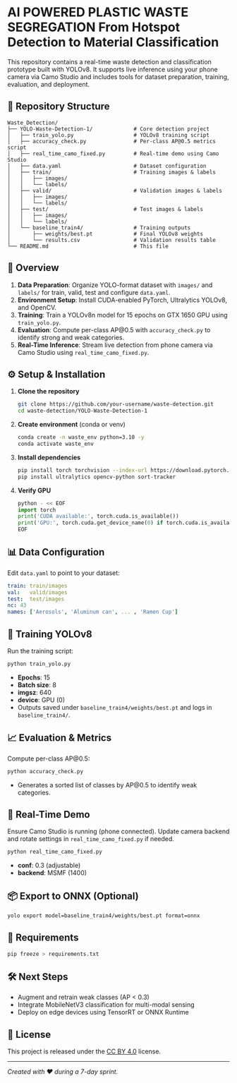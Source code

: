 # AI POWERED PLASTIC WASTE SEGREGATION From Hotspot Detection to Material Classification

This repository contains a real-time waste detection and classification prototype built with YOLOv8. It supports live inference using your phone camera via Camo Studio and includes tools for dataset preparation, training, evaluation, and deployment.

## 📂 Repository Structure

```
Waste_Detection/
├── YOLO-Waste-Detection-1/             # Core detection project
│   ├── train_yolo.py                   # YOLOv8 training script
│   ├── accuracy_check.py               # Per-class AP@0.5 metrics script
│   ├── real_time_camo_fixed.py         # Real-time demo using Camo Studio
│   ├── data.yaml                       # Dataset configuration
│   ├── train/                          # Training images & labels
│   │   ├── images/
│   │   └── labels/
│   ├── valid/                          # Validation images & labels
│   │   ├── images/
│   │   └── labels/
│   ├── test/                           # Test images & labels
│   │   ├── images/
│   │   └── labels/
│   └── baseline_train4/                # Training outputs
│       ├── weights/best.pt             # Final YOLOv8 weights
│       └── results.csv                 # Validation results table
└── README.md                           # This file
```

## 📝 Overview

1. **Data Preparation**: Organize YOLO-format dataset with `images/` and `labels/` for train, valid, test and configure `data.yaml`.
2. **Environment Setup**: Install CUDA-enabled PyTorch, Ultralytics YOLOv8, and OpenCV.
3. **Training**: Train a YOLOv8n model for 15 epochs on GTX 1650 GPU using `train_yolo.py`.
4. **Evaluation**: Compute per-class AP\@0.5 with `accuracy_check.py` to identify strong and weak categories.
5. **Real-Time Inference**: Stream live detection from phone camera via Camo Studio using `real_time_camo_fixed.py`.

## ⚙️ Setup & Installation

1. **Clone the repository**

   ```bash
   git clone https://github.com/your-username/waste-detection.git
   cd waste-detection/YOLO-Waste-Detection-1
   ```
2. **Create environment** (conda or venv)

   ```bash
   conda create -n waste_env python=3.10 -y
   conda activate waste_env
   ```
3. **Install dependencies**

   ```bash
   pip install torch torchvision --index-url https://download.pytorch.org/whl/cu118
   pip install ultralytics opencv-python sort-tracker
   ```
4. **Verify GPU**

   ```python
   python - << EOF
   import torch
   print('CUDA available:', torch.cuda.is_available())
   print('GPU:', torch.cuda.get_device_name(0) if torch.cuda.is_available() else None)
   EOF
   ```

## 📊 Data Configuration

Edit `data.yaml` to point to your dataset:

```yaml
train: train/images
val:   valid/images
test:  test/images
nc: 43
names: ['Aerosols', 'Aluminum can', ... , 'Ramen Cup']
```

## 🚀 Training YOLOv8

Run the training script:

```bash
python train_yolo.py
```

* **Epochs**: 15
* **Batch size**: 8
* **imgsz**: 640
* **device**: GPU (0)
* Outputs saved under `baseline_train4/weights/best.pt` and logs in `baseline_train4/`.

## 📈 Evaluation & Metrics

Compute per-class AP\@0.5:

```bash
python accuracy_check.py
```

* Generates a sorted list of classes by AP\@0.5 to identify weak categories.

## 🎥 Real-Time Demo

Ensure Camo Studio is running (phone connected). Update camera backend and rotate settings in `real_time_camo_fixed.py` if needed.

```bash
python real_time_camo_fixed.py
```

* **conf**: 0.3 (adjustable)
* **backend**: MSMF (1400)

## 📦 Export to ONNX (Optional)

```bash
yolo export model=baseline_train4/weights/best.pt format=onnx
```

## 📁 Requirements

```bash
pip freeze > requirements.txt
```

## 🛠 Next Steps

* Augment and retrain weak classes (AP < 0.3)
* Integrate MobileNetV3 classification for multi-modal sensing
* Deploy on edge devices using TensorRT or ONNX Runtime

## 📜 License

This project is released under the [CC BY 4.0](https://creativecommons.org/licenses/by/4.0/) license.

---

*Created with ❤️ during a 7-day sprint.*
